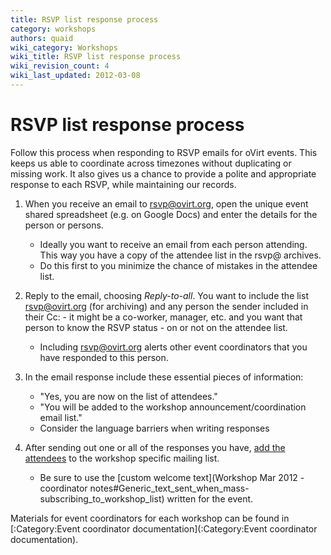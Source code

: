 ```yaml
---
title: RSVP list response process
category: workshops
authors: quaid
wiki_category: Workshops
wiki_title: RSVP list response process
wiki_revision_count: 4
wiki_last_updated: 2012-03-08
---
```


# RSVP list response process

Follow this process when responding to RSVP emails for oVirt events. This keeps us able to coordinate across timezones without duplicating or missing work. It also gives us a chance to provide a polite and appropriate response to each RSVP, while maintaining our records.

1.  When you receive an email to rsvp@ovirt.org, open the unique event shared spreadsheet (e.g. on Google Docs) and enter the details for the person or persons.
    -   Ideally you want to receive an email from each person attending. This way you have a copy of the attendee list in the rsvp@ archives.
    -   Do this first to you minimize the chance of mistakes in the attendee list.

2.  Reply to the email, choosing *Reply-to-all*. You want to include the list rsvp@ovirt.org (for archiving) and any person the sender included in their Cc: - it might be a co-worker, manager, etc. and you want that person to know the RSVP status - on or not on the attendee list.
    -   Including rsvp@ovirt.org alerts other event coordinators that you have responded to this person.

3.  In the email response include these essential pieces of information:
    -   "Yes, you are now on the list of attendees."
    -   "You will be added to the workshop announcement/coordination email list."
    -   Consider the language barriers when writing responses

4.  After sending out one or all of the responses you have, [add the attendees](http://lists.ovirt.org/mailman/admin/workshop-mar2012/members/add) to the workshop specific mailing list.
    -   Be sure to use the [custom welcome text](Workshop Mar 2012 - coordinator notes#Generic_text_sent_when_mass-subscribing_to_workshop_list) written for the event.

Materials for event coordinators for each workshop can be found in [:Category:Event coordinator documentation](:Category:Event coordinator documentation).

